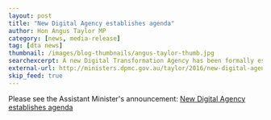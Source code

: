 ```yaml
---
layout: post
title: "New Digital Agency establishes agenda"
author: Hon Angus Taylor MP
category: [news, media-release]
tag: [dta news]
thumbnail: /images/blog-thumbnails/angus-taylor-thumb.jpg
searchexcerpt: A new Digital Transformation Agency has been formally established to guide, oversee and drive the Government’s ambitious digital and ICT agendas. This follows approval this week by the Governor General of the Agency’s establishment and remit.
external-url: http://ministers.dpmc.gov.au/taylor/2016/new-digital-agency-establishes-agenda
skip_feed: true
---
```


Please see the Assistant Minister's announcement: [New Digital Agency establishes agenda](http://ministers.dpmc.gov.au/taylor/2016/new-digital-agency-establishes-agenda)
